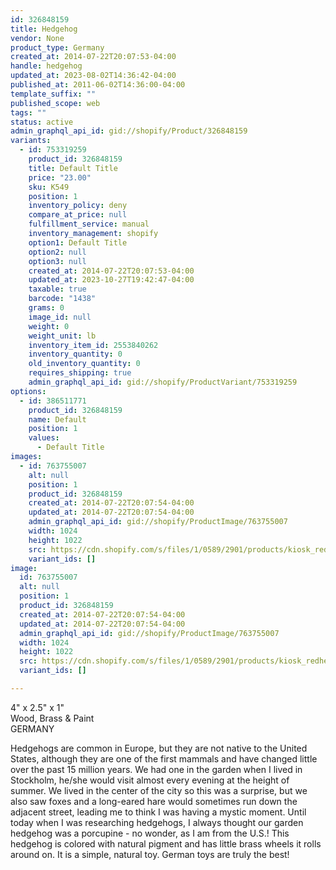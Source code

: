 ```yaml
---
id: 326848159
title: Hedgehog
vendor: None
product_type: Germany
created_at: 2014-07-22T20:07:53-04:00
handle: hedgehog
updated_at: 2023-08-02T14:36:42-04:00
published_at: 2011-06-02T14:36:00-04:00
template_suffix: ""
published_scope: web
tags: ""
status: active
admin_graphql_api_id: gid://shopify/Product/326848159
variants:
  - id: 753319259
    product_id: 326848159
    title: Default Title
    price: "23.00"
    sku: K549
    position: 1
    inventory_policy: deny
    compare_at_price: null
    fulfillment_service: manual
    inventory_management: shopify
    option1: Default Title
    option2: null
    option3: null
    created_at: 2014-07-22T20:07:53-04:00
    updated_at: 2023-10-27T19:42:47-04:00
    taxable: true
    barcode: "1438"
    grams: 0
    image_id: null
    weight: 0
    weight_unit: lb
    inventory_item_id: 2553840262
    inventory_quantity: 0
    old_inventory_quantity: 0
    requires_shipping: true
    admin_graphql_api_id: gid://shopify/ProductVariant/753319259
options:
  - id: 386511771
    product_id: 326848159
    name: Default
    position: 1
    values:
      - Default Title
images:
  - id: 763755007
    alt: null
    position: 1
    product_id: 326848159
    created_at: 2014-07-22T20:07:54-04:00
    updated_at: 2014-07-22T20:07:54-04:00
    admin_graphql_api_id: gid://shopify/ProductImage/763755007
    width: 1024
    height: 1022
    src: https://cdn.shopify.com/s/files/1/0589/2901/products/kiosk_redhedgehog.tif.jpeg?v=1406074074
    variant_ids: []
image:
  id: 763755007
  alt: null
  position: 1
  product_id: 326848159
  created_at: 2014-07-22T20:07:54-04:00
  updated_at: 2014-07-22T20:07:54-04:00
  admin_graphql_api_id: gid://shopify/ProductImage/763755007
  width: 1024
  height: 1022
  src: https://cdn.shopify.com/s/files/1/0589/2901/products/kiosk_redhedgehog.tif.jpeg?v=1406074074
  variant_ids: []

---
```


4" x 2.5" x 1"  
Wood, Brass & Paint  
GERMANY

Hedgehogs are common in Europe, but they are not native to the United States, although they are one of the first mammals and have changed little over the past 15 million years. We had one in the garden when I lived in Stockholm, he/she would visit almost every evening at the height of summer. We lived in the center of the city so this was a surprise, but we also saw foxes and a long-eared hare would sometimes run down the adjacent street, leading me to think I was having a mystic moment. Until today when I was researching hedgehogs, I always thought our garden hedgehog was a porcupine - no wonder, as I am from the U.S.! This hedgehog is colored with natural pigment and has little brass wheels it rolls around on. It is a simple, natural toy. German toys are truly the best!